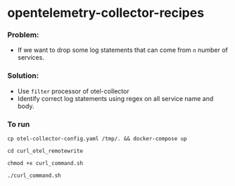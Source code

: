 # opentelemetry-collector-recipes

### Problem:
- If we want to drop some log statements that can come from `n` number of services.

### Solution:
- Use `filter` processor of otel-collector
- Identify correct log statements using regex on all service name and body.

### To run

```
cp otel-collector-config.yaml /tmp/. && docker-compose up
```

```
cd curl_otel_remotewrite
```

```
chmod +x curl_command.sh
```

```
./curl_command.sh
